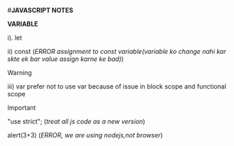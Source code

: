 #**JAVASCRIPT NOTES**

**VARIABLE**

i). let

ii) const           (*ERROR assignment to const variable(variable ko change nahi kar skte ek bar value assign karne ke bad)*)
  
> [!WARNING]
> iii) var  prefer not to use var because of issue in block scope and functional scope

>[!IMPORTANT]
>
>"use strict";    (*treat all js code as a new version*)
>
> alert(3+3)      (*ERROR, we are using nodejs,not browser*)
